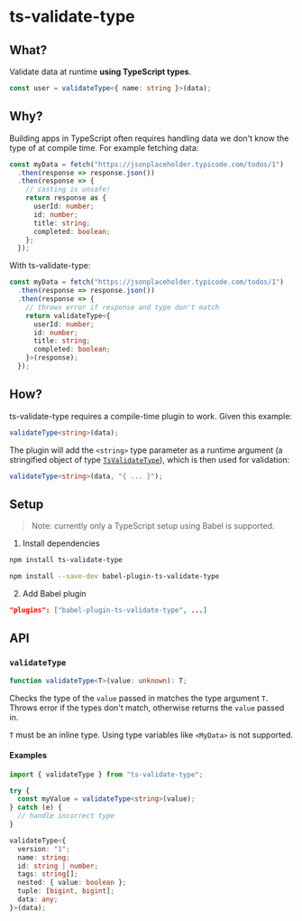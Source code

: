 # ts-validate-type

## What?

Validate data at runtime **using TypeScript types**.

```ts
const user = validateType<{ name: string }>(data);
```

## Why?

Building apps in TypeScript often requires handling data we don't know the type
of at compile time. For example fetching data:

```ts
const myData = fetch("https://jsonplaceholder.typicode.com/todos/1")
  .then(response => response.json())
  .then(response => {
    // casting is unsafe!
    return response as {
      userId: number;
      id: number;
      title: string;
      completed: boolean;
    };
  });
```

With ts-validate-type:

```ts
const myData = fetch("https://jsonplaceholder.typicode.com/todos/1")
  .then(response => response.json())
  .then(response => {
    // throws error if response and type don't match
    return validateType<{
      userId: number;
      id: number;
      title: string;
      completed: boolean;
    }>(response);
  });
```

## How?

ts-validate-type requires a compile-time plugin to work. Given this example:

```ts
validateType<string>(data);
```

The plugin will add the `<string>` type parameter as a runtime argument (a
stringified object of type [`TsValidateType`](./common/ts-validate-type-type.ts)),
which is then used for validation:

```ts
validateType<string>(data, "{ ... }");
```

## Setup

> Note: currently only a TypeScript setup using Babel is supported.

1. Install dependencies
  ```bash
  npm install ts-validate-type
  ```
  ```bash
  npm install --save-dev babel-plugin-ts-validate-type
  ```
2. Add Babel plugin
  ```json
  "plugins": ["babel-plugin-ts-validate-type", ...]
  ```

## API

### `validateType`

```ts
function validateType<T>(value: unknown): T;
```

Checks the type of the `value` passed in matches the type argument `T`. Throws
error if the types don't match, otherwise returns the `value` passed in.

`T` must be an inline type. Using type variables like `<MyData>` is not
supported.

#### Examples

```ts
import { validateType } from "ts-validate-type";

try {
  const myValue = validateType<string>(value);
} catch (e) {
  // handle incorrect type
}
```

```ts
validateType<{
  version: "1";
  name: string;
  id: string | number;
  tags: string[];
  nested: { value: boolean };
  tuple: [bigint, bigint];
  data: any;
}>(data);
```
